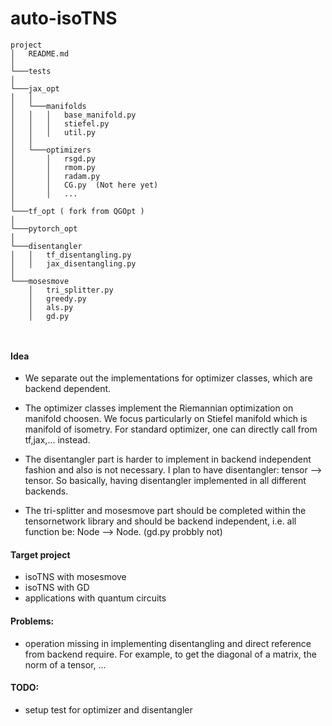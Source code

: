 # auto-isoTNS


```
project
│   README.md
│
└───tests
│
└───jax_opt
│   │
│   └───manifolds
│   │   │   base_manifold.py
│   │   │   stiefel.py
│   │   │   util.py
│   │  
│   └───optimizers
│       │   rsgd.py
│       │   rmom.py
│       │   radam.py
│       │   CG.py  (Not here yet)
│       │   ...
│   
└───tf_opt ( fork from QGOpt )
│   
└───pytorch_opt
│   
└───disentangler
│   │   tf_disentangling.py
│   │   jax_disentangling.py
│
└───mosesmove
    │   tri_splitter.py
    │   greedy.py
    │   als.py
    │   gd.py

 
```


#### Idea
- We separate out the implementations for optimizer classes, which are backend dependent.

- The optimizer classes implement the Riemannian optimization on manifold choosen. We focus particularly on Stiefel manifold which is manifold of isometry. For standard optimizer, one can directly call from tf,jax,... instead.

- The disentangler part is harder to implement in backend independent fashion and also is not necessary. I plan to have disentangler: tensor --> tensor. So basically, having disentangler implemented in all different backends.

- The tri-splitter and mosesmove part should be completed within the tensornetwork library and should be backend independent, i.e. all function be: Node --> Node. (gd.py probbly not)


#### Target project
- isoTNS with mosesmove
- isoTNS with GD
- applications with quantum circuits



#### Problems:
- operation missing in implementing disentangling and direct reference from backend require.
  For example, to get the diagonal of a matrix, the norm of a tensor, ...

#### TODO:
- setup test for optimizer and disentangler
